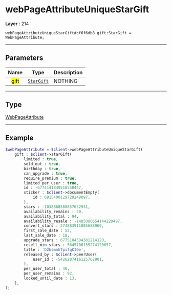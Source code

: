 # webPageAttributeUniqueStarGift

**Layer** : 214

```tl
webPageAttributeUniqueStarGift#cf6f6db8 gift:StarGift = WebPageAttribute;
```

---

## Parameters

| Name | Type | Description |
| :---: | :---: | :--- |
| <mark>gift</mark> | [`StarGift`](type/StarGift) | NOTHING |

---

## Type

[WebPageAttribute](type/WebPageAttribute)

---

## Example

```php
$webPageAttribute = $client->webPageAttributeUniqueStarGift(
	gift : $client->starGift(
		limited : true,
		sold_out : true,
		birthday : true,
		can_upgrade : true,
		require_premium : true,
		limited_per_user : true,
		id : -6774141849518558447,
		sticker : $client->documentEmpty(
			id : 6915400129729249097,
		),
		stars : -1038868588857652931,
		availability_remains : 50,
		availability_total : 94,
		availability_resale : -1485080654144229497,
		convert_stars : 274883911085688969,
		first_sale_date : 52,
		last_sale_date : 18,
		upgrade_stars : 6775184584381214120,
		resell_min_stars : 5645706135274120657,
		title : 'D2bsmnkTpifqKI0e',
		released_by : $client->peerUser(
			user_id : -5426287416125762901,
		),
		per_user_total : 40,
		per_user_remains : 92,
		locked_until_date : 13,
	),
);
```